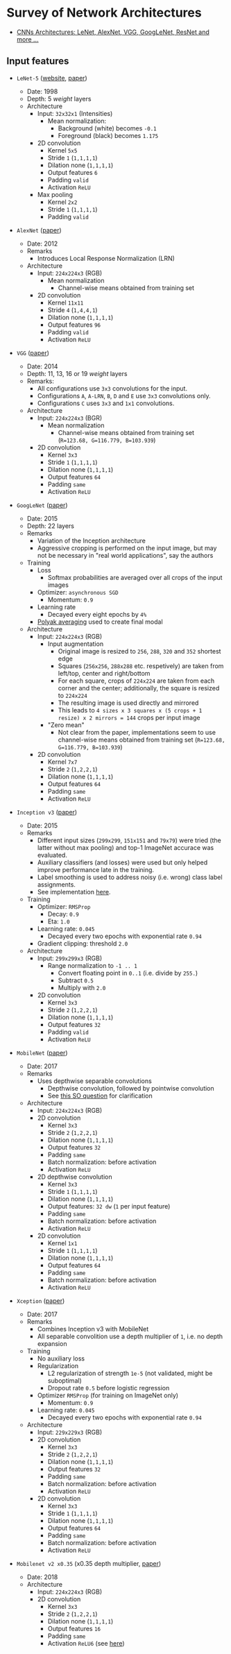 # Survey of Network Architectures

- [CNNs Architectures: LeNet, AlexNet, VGG, GoogLeNet, ResNet and more …](https://medium.com/@siddharthdas_32104/cnns-architectures-lenet-alexnet-vgg-googlenet-resnet-and-more-666091488df5)

## Input features

- `LeNet-5` ([website](http://yann.lecun.com/exdb/lenet/), [paper](http://yann.lecun.com/exdb/publis/pdf/lecun-01a.pdf))
    - Date: 1998
    - Depth: 5 _weight_ layers
    - Architecture
        - Input: `32x32x1` (Intensities)
            - Mean normalization:
                - Background (white) becomes `-0.1`
                - Foreground (black) becomes `1.175`
        - 2D convolution
            - Kernel `5x5`
            - Stride `1` (`1,1,1,1`)
            - Dilation none (`1,1,1,1`)
            - Output features `6`
            - Padding `valid`
            - Activation `ReLU`
        - Max pooling
            - Kernel `2x2`
            - Stride `1` (`1,1,1,1`)
            - Padding `valid`

- `AlexNet` ([paper](https://papers.nips.cc/paper/4824-imagenet-classification-with-deep-convolutional-neural-networks.pdf))
    - Date: 2012
    - Remarks
        - Introduces Local Response Normalization (LRN)
    - Architecture
        - Input: `224x224x3` (RGB)
            - Mean normalization
                - Channel-wise means obtained from training set
        - 2D convolution
            - Kernel `11x11`
            - Stride `4` (`1,4,4,1`)
            - Dilation none (`1,1,1,1`)
            - Output features `96`
            - Padding `valid`
            - Activation `ReLU`

- `VGG` ([paper](https://arxiv.org/abs/1409.1556))
    - Date: 2014
    - Depth: 11, 13, 16 or 19 _weight_ layers
    - Remarks:
        - All configurations use `3x3` convolutions for the input.
        - Configurations `A`, `A-LRN`, `B`, `D` and `E` use `3x3` convolutions only.
        - Configurations `C` uses `3x3` and `1x1` convolutions.
    - Architecture
        - Input: `224x224x3` (BGR)
            - Mean normalization
                - Channel-wise means obtained from training set
                  (`R=123.68, G=116.779, B=103.939`)
        - 2D convolution
            - Kernel `3x3`
            - Stride `1` (`1,1,1,1`)
            - Dilation none (`1,1,1,1`)
            - Output features `64`
            - Padding `same`
            - Activation `ReLU`

- `GoogLeNet` ([paper](https://www.cs.unc.edu/~wliu/papers/GoogLeNet.pdf))
    - Date: 2015
    - Depth: 22 layers
    - Remarks
        - Variation of the Inception architecture
        - Aggressive cropping is performed on the input image, but may not be necessary in "real world applications", say the authors
    - Training
        - Loss
            - Softmax probabilities are averaged over all crops of the input images
        - Optimizer: `asynchronous SGD`
            - Momentum: `0.9`
        - Learning rate
            - Decayed every eight epochs by `4%`
        - [Polyak averaging](https://www.researchgate.net/publication/236736831_Acceleration_of_Stochastic_Approximation_by_Averaging) used to create final modal
    - Architecture
        - Input: `224x224x3` (RGB)
            - Input augmentation
                - Original image is resized to `256`, `288`, `320` and `352` shortest edge
                - Squares (`256x256`, `288x288` etc. respetively) are taken from left/top, center and right/bottom
                - For each square, crops of `224x224` are taken from each corner and the center; additionally, the square is resized to `224x224`
                - The resulting image is used directly and mirrored
                - This leads to `4 sizes x 3 squares x (5 crops + 1 resize) x 2 mirrors = 144` crops per input image
            - "Zero mean"
                - Not clear from the paper, implementations seem to use channel-wise means obtained from training set
                  (`R=123.68, G=116.779, B=103.939`)
        - 2D convolution
            - Kernel `7x7`
            - Stride `2` (`1,2,2,1`)
            - Dilation none (`1,1,1,1`)
            - Output features `64`
            - Padding `same`
            - Activation `ReLU`

- `Inception v3` ([paper](https://arxiv.org/abs/1512.00567))
    - Date: 2015
    - Remarks
        - Different input sizes (`299x299`, `151x151` and `79x79`) were tried (the latter without max pooling) and top-1 ImageNet accurace was evaluated.
        - Auxiliary classifiers (and losses) were used but only helped improve performance late in the training.
        - Label smoothing is used to address noisy (i.e. wrong) class label assignments.
        - See implementation [here](https://github.com/tensorflow/models/blob/f798e4b5504b0b7ed08f7b7a03fc5a79f00b9f21/research/inception/inception/slim/inception_model.py).
    - Training
        - Optimizer: `RMSProp`
            - Decay: `0.9`
            - Eta: `1.0`
        - Learning rate: `0.045`
            - Decayed every two epochs with exponential rate `0.94`
        - Gradient clipping: threshold `2.0`
    - Architecture
        - Input: `299x299x3` (RGB)
            - Range normalization to `-1 .. 1`
                - Convert floating point in `0..1` (i.e. divide by `255.`)
                - Subtract `0.5`
                - Multiply with `2.0`
        - 2D convolution
            - Kernel `3x3`
            - Stride `2` (`1,2,2,1`)
            - Dilation none (`1,1,1,1`)
            - Output features `32`
            - Padding `valid`
            - Activation `ReLU`

- `MobileNet` ([paper](https://arxiv.org/abs/1704.04861))
    - Date: 2017
    - Remarks
        - Uses depthwise separable convolutions
            - Depthwise convolution, followed by pointwise convolution
            - See [this SO question](https://stackoverflow.com/questions/44226932/difference-between-tf-nn-conv2d-and-tf-nn-depthwise-conv2d) for clarification
    - Architecture
        - Input: `224x224x3` (RGB)
        - 2D convolution
            - Kernel `3x3`
            - Stride `2` (`1,2,2,1`)
            - Dilation none (`1,1,1,1`)
            - Output features `32`
            - Padding `same`
            - Batch normalization: before activation
            - Activation `ReLU`
        - 2D depthwise convolution
            - Kernel `3x3`
            - Stride `1` (`1,1,1,1`)
            - Dilation none (`1,1,1,1`)
            - Output features: `32 dw` (`1` per input feature)
            - Padding `same`
            - Batch normalization: before activation
            - Activation `ReLU`
        - 2D convolution
            - Kernel `1x1`
            - Stride `1` (`1,1,1,1`)
            - Dilation none (`1,1,1,1`)
            - Output features `64`
            - Padding `same`
            - Batch normalization: before activation
            - Activation `ReLU`

- `Xception` ([paper](https://arxiv.org/abs/1610.02357))
    - Date: 2017
    - Remarks
        - Combines Inception v3 with MobileNet
        - All separable convolition use a depth multiplier of `1`, i.e. no depth expansion
    - Training
        - No auxiliary loss
        - Regularization
            - L2 regularization of strength `1e-5` (not validated, might be suboptimal)
            - Dropout rate `0.5` before logistic regression
        - Optimizer `RMSProp` (for training on ImageNet only)
            - Momentum: `0.9`
        - Learning rate: `0.045`
            - Decayed every two epochs with exponential rate `0.94`
    - Architecture
        - Input: `229x229x3` (RGB)
        - 2D convolution
            - Kernel `3x3`
            - Stride `2` (`1,2,2,1`)
            - Dilation none (`1,1,1,1`)
            - Output features `32`
            - Padding `same`
            - Batch normalization: before activation
            - Activation `ReLU`
        - 2D convolution
            - Kernel `3x3`
            - Stride `1` (`1,1,1,1`)
            - Dilation none (`1,1,1,1`)
            - Output features `64`
            - Padding `same`
            - Batch normalization: before activation
            - Activation `ReLU`

- `Mobilenet v2 x0.35` (x0.35 depth multiplier, [paper](https://arxiv.org/abs/1801.04381))
    - Date: 2018
    - Architecture
        - Input: `224x224x3` (RGB)
        - 2D convolution
            - Kernel `3x3`
            - Stride `2` (`1,2,2,1`)
            - Dilation none (`1,1,1,1`)
            - Output features `16`
            - Padding `same`
            - Activation `ReLU6` (see [here](https://www.tensorflow.org/api_docs/python/tf/nn/relu6))

